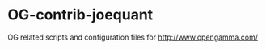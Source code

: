 OG-contrib-joequant
=================

OG related scripts and configuration files for http://www.opengamma.com/

